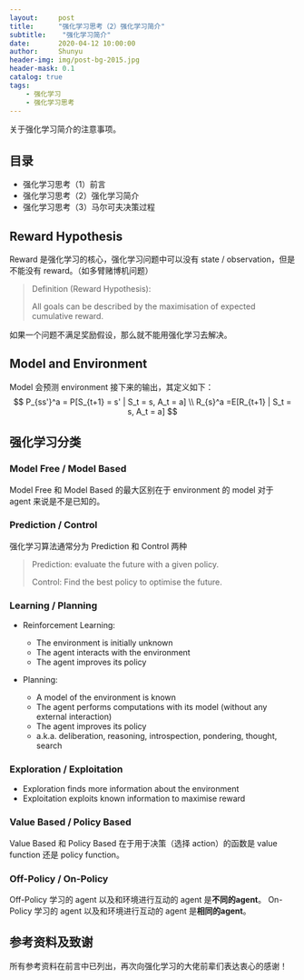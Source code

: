 ```yaml
---
layout:     post
title:      "强化学习思考（2）强化学习简介"
subtitle:    "强化学习简介"
date:       2020-04-12 10:00:00
author:     Shunyu
header-img: img/post-bg-2015.jpg
header-mask: 0.1
catalog: true
tags:
    - 强化学习
    - 强化学习思考
---
```




关于强化学习简介的注意事项。



## 目录

- 强化学习思考（1）前言
- 强化学习思考（2）强化学习简介
- 强化学习思考（3）马尔可夫决策过程



## Reward Hypothesis

Reward 是强化学习的核心，强化学习问题中可以没有 state / observation，但是不能没有 reward。（如多臂赌博机问题）

>Definition (Reward Hypothesis):
>
>All goals can be described by the maximisation of expected cumulative reward.

如果一个问题不满足奖励假设，那么就不能用强化学习去解决。



## Model and Environment

Model 会预测 environment 接下来的输出，其定义如下：
$$
P_{ss'}^a = P[S_{t+1} = s' | S_t = s, A_t = a] \\
R_{s}^a =E[R_{t+1} | S_t = s, A_t = a]
$$


## 强化学习分类

### Model Free / Model Based

Model Free 和 Model Based 的最大区别在于 environment 的 model 对于 agent 来说是不是已知的。



### Prediction / Control

强化学习算法通常分为 Prediction 和 Control 两种

> Prediction: evaluate the future with a given policy.
>
> Control: Find the best policy to optimise the future.



### Learning / Planning

- Reinforcement Learning:
  - The environment is initially unknown
  - The agent interacts with the environment
  - The agent improves its policy

- Planning:
  - A model of the environment is known
  - The agent performs computations with its model (without any external interaction)
  - The agent improves its policy
  - a.k.a. deliberation, reasoning, introspection, pondering, thought, search



### Exploration / Exploitation

- Exploration finds more information about the environment
- Exploitation exploits known information to maximise reward



### Value Based / Policy Based

Value Based 和 Policy Based 在于用于决策（选择 action）的函数是 value function 还是 policy function。



### Off-Policy / On-Policy

Off-Policy 学习的 agent 以及和环境进行互动的 agent 是**不同的agent**。 On-Policy 学习的 agent 以及和环境进行互动的 agent 是**相同的agent**。




## 参考资料及致谢

所有参考资料在前言中已列出，再次向强化学习的大佬前辈们表达衷心的感谢！
